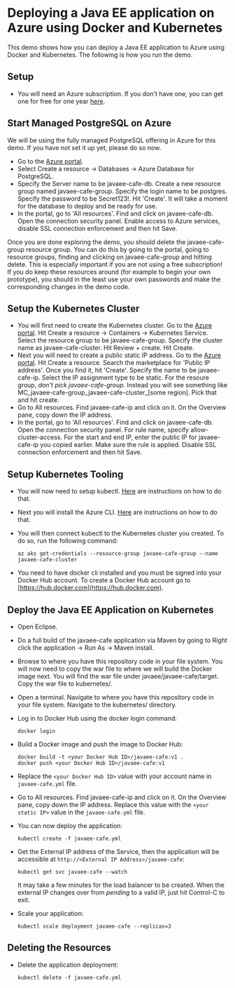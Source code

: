 # Deploying a Java EE application on Azure using Docker and Kubernetes
This demo shows how you can deploy a Java EE application to Azure using Docker and Kubernetes. The following is how you run the demo.

## Setup
* You will need an Azure subscription. If you don't have one, you can get one for free for one year [here](https://azure.microsoft.com/en-us/free).

## Start Managed PostgreSQL on Azure
We will be using the fully managed PostgreSQL offering in Azure for this demo. If you have not set it up yet, please do so now. 

* Go to the [Azure portal](http://portal.azure.com).
* Select Create a resource -> Databases -> Azure Database for PostgreSQL.
* Specify the Server name to be javaee-cafe-db. Create a new resource group named javaee-cafe-group. Specify the login name to be postgres. Specify the password to be Secret123!. Hit 'Create'. It will take a moment for the database to deploy and be ready for use.
* In the portal, go to 'All resources'. Find and click on javaee-cafe-db. Open the connection security panel. Enable access to Azure services, disable SSL connection enforcement and then hit Save.

Once you are done exploring the demo, you should delete the javaee-cafe-group resource group. You can do this by going to the portal, going to resource groups, finding and clicking on javaee-cafe-group and hitting delete. This is especially important if you are not using a free subscription! If you do keep these resources around (for example to begin your own prototype), you should in the least use your own passwords and make the corresponding changes in the demo code.

## Setup the Kubernetes Cluster
* You will first need to create the Kubernetes cluster. Go to the [Azure portal](http://portal.azure.com). Hit Create a resource -> Containers -> Kubernetes Service. Select the resource group to be javaee-cafe-group. Specify the cluster name as javaee-cafe-cluster. Hit Review + create. Hit Create.
* Next you will need to create a public static IP address. Go to the [Azure portal](http://portal.azure.com). Hit Create a resource. Search the marketplace for 'Public IP address'. Once you find it, hit 'Create'. Specify the name to be javaee-cafe-ip. Select the IP assignment type to be static. For the resoure group, *don't pick javaee-cafe-group*. Instead you will see something like MC_javaee-cafe-group_javaee-cafe-cluster_[some region]. Pick that and hit create.
* Go to All resources. Find javaee-cafe-ip and click on it. On the Overview pane, copy down the IP address.
* In the portal, go to 'All resources'. Find and click on javaee-cafe-db. Open the connection security panel. For rule name, specify allow-cluster-access. For the start and end IP, enter the public IP for javaee-cafe-ip you copied earlier. Make sure the rule is applied. Disable SSL connection enforcement and then hit Save.

## Setup Kubernetes Tooling
* You will now need to setup kubectl. [Here](https://kubernetes.io/docs/tasks/tools/install-kubectl/) are instructions on how to do that.
* Next you will install the Azure CLI. [Here](https://docs.microsoft.com/en-us/cli/azure/install-azure-cli?view=azure-cli-latest) are instructions on how to do that.
* You will then connect kubectl to the Kubernetes cluster you created. To do so, run the following command:

   ```
   az aks get-credentials --resource-group javaee-cafe-group --name javaee-cafe-cluster
   ```
* You need to have docker cli installed and you must be signed into your Docker Hub account. To create a Docker Hub account go to [https://hub.docker.com](https://hub.docker.com).

## Deploy the Java EE Application on Kubernetes
* Open Eclipse.
* Do a full build of the javaee-cafe application via Maven by going to Right click the application -> Run As -> Maven install.
* Browse to where you have this repository code in your file system. You will now need to copy the war file to where we will build the Docker image next. You will find the war file under javaee/javaee-cafe/target. Copy the war file to kubernetes/.
* Open a terminal. Navigate to where you have this repository code in your file system. Navigate to the kubernetes/ directory.
* Log in to Docker Hub using the docker login command:

   ```
   docker login
   ```
* Build a Docker image and push the image to Docker Hub:

   ```
   docker build -t <your Docker Hub ID>/javaee-cafe:v1 .
   docker push <your Docker Hub ID>/javaee-cafe:v1
   ```
* Replace the `<your Docker Hub ID>` value with your account name in `javaee-cafe.yml` file.
* Go to All resources. Find javaee-cafe-ip and click on it. On the Overview pane, copy down the IP address. Replace this value with the `<your static IP>` value in the `javaee-cafe.yml` file.
* You can now deploy the application:

   ```
   kubectl create -f javaee-cafe.yml
   ```
* Get the External IP address of the Service, then the application will be accessible at `http://<External IP Address>/javaee-cafe`:
   ```
   kubectl get svc javaee-cafe --watch
   ```
  It may take a few minutes for the load balancer to be created. When the external IP changes over from *pending* to a valid IP, just hit Control-C to exit.

* Scale your application:
   ```
   kubectl scale deployment javaee-cafe --replicas=3
   ```
   
## Deleting the Resources
* Delete the application deployment:
   ```
   kubectl delete -f javaee-cafe.yml
   ```
